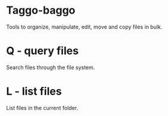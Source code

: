 # Taggo-baggo
Tools to organize, manipulate, edit, move and copy files in bulk.

# Q - query files
Search files through the file system.

# L - list files
List files in the current folder.
